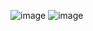 ![image](https://user-images.githubusercontent.com/36649115/53623848-20622b00-3bb3-11e9-9699-5a22efc37d93.png)
![image](https://user-images.githubusercontent.com/36649115/53623879-366feb80-3bb3-11e9-8774-fbb2e026be3a.png)
